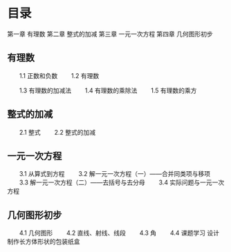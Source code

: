 # 目录
第一章 有理数
第二章 整式的加减
第三章 一元一次方程
第四章 几何图形初步

## 有理数
　　1.1 正数和负数
　　1.2 有理数

　　1.3 有理数的加减法
　　1.4 有理数的乘除法
　　1.5 有理数的乘方

## 整式的加减
　　2.1 整式
　　2.2 整式的加减

## 一元一次方程
　　3.1 从算式到方程
　　3.2 解一元一次方程（一）——合并同类项与移项
　　3.3 解一元一次方程（二）——去括号与去分母
　　3.4 实际问题与一元一次方程

## 几何图形初步
　　4.1 几何图形
　　4.2 直线、射线、线段
　　4.3 角
　　4.4 课题学习 设计制作长方体形状的包装纸盒